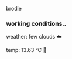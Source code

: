 brodie

<!--weather_start-->
### working conditions..

weather: few clouds ☁️

temp: 13.63 °C 👕

<!--weather_end-->
